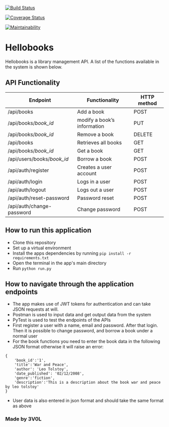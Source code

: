 [![Build Status](https://travis-ci.org/3V0L/bootcamp-c2.svg?branch=master)](https://travis-ci.org/3V0L/bootcamp-c2)

[![Coverage Status](https://coveralls.io/repos/github/3V0L/bootcamp-c2/badge.svg?branch=master)](https://coveralls.io/github/3V0L/bootcamp-c2?branch=master)

[![Maintainability](https://api.codeclimate.com/v1/badges/e356e72db224b9f46c56/maintainability)](https://codeclimate.com/github/3V0L/bootcamp-c2/maintainability)

# Hellobooks 

Hellobooks is a library management API. A list of the functions available in the system is shown below.

## API Functionality

|Endpoint                  | Functionality              |HTTP method 
|--------------------------|----------------------------|-------------
|/api/books                |Add a book                  |POST        
|/api/books/*book_id*       |modify a book’s information |PUT
|/api/books/*book_id*      |Remove a book               |DELETE
|/api/books                |Retrieves all books         |GET
|/api/books/*book_id*       |Get a book                  |GET
|/api/users/books/*book_id* |Borrow a book               |POST
|/api/auth/register        |Creates a user account      |POST
|/api/auth/login           |Logs in a user              |POST
|/api/auth/logout          |Logs out a user             |POST
|/api/auth/reset-password  |Password reset              |POST
|/api/auth/change-password  |Change password              |POST

## How to run this application

 - Clone this repository
 - Set up a virtual environment
 - Install the apps dependencies by running `pip install -r requirements.txt`
 - Open the terminal in the app's main directory
 - Run `python run.py`

 
## How to navigate through the application endpoints
- The app makes use of JWT tokens for authentication and can take JSON requests at will.
- Postman is used to input data and get output data from the system
- PyTest is used to test the endpoints of the APIs
- First register a user with a name, email and password. After that login. Then it is possible to change password, and borrow a book under a normal user
- For the book functions you need to enter the book data in the following JSON format otherwise it will raise an error:
```
{
    'book_id':'1',
    'title':'War and Peace',
    'author': 'Leo Tolstoy',
    'date_published': '02/12/2008',
    'genre':'fiction',
    'description':'This is a description about the book war and peace by leo tolstoy'
}
```
- User data is also entered in json format and should take the same format as above


### Made by 3V0L